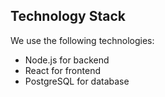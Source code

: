 ## Technology Stack

We use the following technologies:

- Node.js for backend
- React for frontend
- PostgreSQL for database
